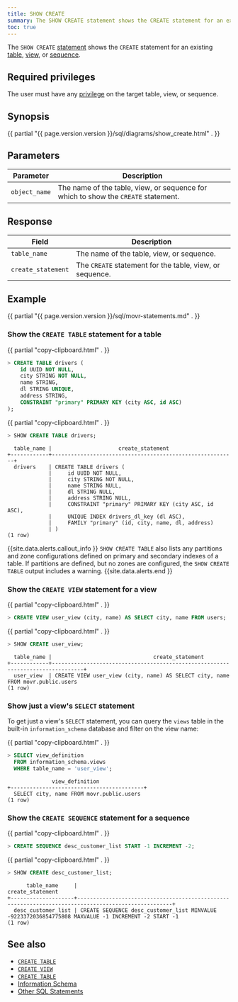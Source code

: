 ```yaml
---
title: SHOW CREATE
summary: The SHOW CREATE statement shows the CREATE statement for an existing table, view, or sequence.
toc: true
---
```


The `SHOW CREATE` [statement](sql-statements.html) shows the `CREATE` statement for an existing [table](create-table.html), [view](create-view.html), or [sequence](create-sequence.html).

## Required privileges

The user must have any [privilege](authorization.html#assign-privileges) on the target table, view, or sequence.

## Synopsis

<div>
  {{ partial "{{ page.version.version }}/sql/diagrams/show_create.html" . }}
</div>

## Parameters

Parameter | Description
----------|------------
`object_name` | The name of the table, view, or sequence for which to show the `CREATE` statement.

## Response

Field | Description
------|------------
`table_name` | The name of the table, view, or sequence.
`create_statement` | The `CREATE` statement for the table, view, or sequence.

## Example

{{ partial "{{ page.version.version }}/sql/movr-statements.md" . }}

### Show the `CREATE TABLE` statement for a table

{{ partial "copy-clipboard.html" . }}
~~~ sql
> CREATE TABLE drivers (
    id UUID NOT NULL,
    city STRING NOT NULL,
    name STRING,
    dl STRING UNIQUE,
    address STRING,
    CONSTRAINT "primary" PRIMARY KEY (city ASC, id ASC)
);
~~~

{{ partial "copy-clipboard.html" . }}
~~~ sql
> SHOW CREATE TABLE drivers;
~~~

~~~
  table_name |                     create_statement
+------------+----------------------------------------------------------+
  drivers    | CREATE TABLE drivers (
             |     id UUID NOT NULL,
             |     city STRING NOT NULL,
             |     name STRING NULL,
             |     dl STRING NULL,
             |     address STRING NULL,
             |     CONSTRAINT "primary" PRIMARY KEY (city ASC, id ASC),
             |     UNIQUE INDEX drivers_dl_key (dl ASC),
             |     FAMILY "primary" (id, city, name, dl, address)
             | )
(1 row)
~~~

{{site.data.alerts.callout_info }}
`SHOW CREATE TABLE` also lists any partitions and zone configurations defined on primary and secondary indexes of a table. If partitions are defined, but no zones are configured, the `SHOW CREATE TABLE` output includes a warning.
{{site.data.alerts.end }}

### Show the `CREATE VIEW` statement for a view

{{ partial "copy-clipboard.html" . }}
~~~ sql
> CREATE VIEW user_view (city, name) AS SELECT city, name FROM users;
~~~

{{ partial "copy-clipboard.html" . }}
~~~ sql
> SHOW CREATE user_view;
~~~

~~~
  table_name |                                create_statement
+------------+--------------------------------------------------------------------------------+
  user_view  | CREATE VIEW user_view (city, name) AS SELECT city, name FROM movr.public.users
(1 row)
~~~

### Show just a view's `SELECT` statement

To get just a view's `SELECT` statement, you can query the `views` table in the built-in `information_schema` database and filter on the view name:

{{ partial "copy-clipboard.html" . }}
~~~ sql
> SELECT view_definition
  FROM information_schema.views
  WHERE table_name = 'user_view';
~~~

~~~
              view_definition
+------------------------------------------+
  SELECT city, name FROM movr.public.users
(1 row)
~~~

### Show the `CREATE SEQUENCE` statement for a sequence

{{ partial "copy-clipboard.html" . }}
~~~ sql
> CREATE SEQUENCE desc_customer_list START -1 INCREMENT -2;
~~~

{{ partial "copy-clipboard.html" . }}
~~~ sql
> SHOW CREATE desc_customer_list;
~~~

~~~
      table_name     |                                          create_statement
+--------------------+----------------------------------------------------------------------------------------------------+
  desc_customer_list | CREATE SEQUENCE desc_customer_list MINVALUE -9223372036854775808 MAXVALUE -1 INCREMENT -2 START -1
(1 row)
~~~

## See also

- [`CREATE TABLE`](create-table.html)
- [`CREATE VIEW`](create-view.html)
- [`CREATE TABLE`](create-sequence.html)
- [Information Schema](information-schema.html)
- [Other SQL Statements](sql-statements.html)
